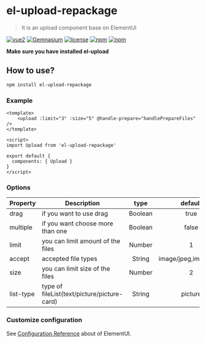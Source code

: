# el-upload-repackage

> It is an upload component base on ElementUI

 [![vue2](https://img.shields.io/badge/vue-2.x-brightgreen.svg)](https://vuejs.org/)
 [![Gemnasium](https://img.shields.io/gemnasium/mathiasbynens/he.svg)](https://github.com/mamba-in/el-upload-repackage)
 [![license](https://img.shields.io/github/license/mashape/apistatus.svg)](https://github.com/mamba-in/el-upload-repackage)
 [![npm](https://img.shields.io/npm/v/el-upload-repackage.svg)](https://www.npmjs.com/package/el-upload-repackage)
 [![npm](https://img.shields.io/npm/dm/el-upload-repackage.svg)](https://npmcharts.com/compare/el-upload-repackage)

**Make sure you have installed el-upload**

## How to use?
``` bash
npm install el-upload-repackage
```

### Example
``` vue
<template>
    <upload :limit="3" :size="5" @handle-prepare="handlePrepareFiles" />
</template>

<script>
import Upload from 'el-upload-repackage'

export default {
  components: { Upload }
}
</script>
```

### Options
|    Property    |    Description   |   type   |	default	|
| -----------------  | ---------------- | :--------: | :----------: |
| drag       | if you want to use drag |Boolean| true |
| multiple   | if you want choose more than one |Boolean | false |
| limit      | you can limit amount of the files | Number | 1 |
| accept     | accepted file types | String | image/jpeg,image/png |
| size     | you can limit size of the files | Number | 2 |
| list-type     | type of fileList(text/picture/picture-card) | String | picture |


### Customize configuration
See [Configuration Reference](https://element.eleme.cn/#/en-US/component/upload) about of ElementUI.
